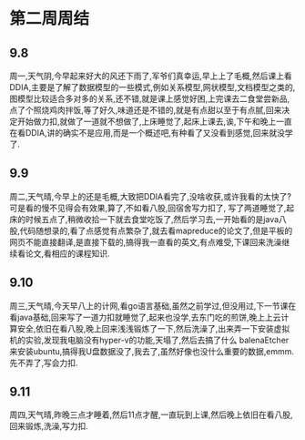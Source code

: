 # 第二周周结

## 9.8
  周一,天气阴,今早起来好大的风还下雨了,军爷们真幸运,早上上了毛概,然后课上看DDIA,主要是了解了数据模型的一些模式,例如关系模型,网状模型,文档模型之类的,图模型比较适合多对多的关系,还不错,就是课上感觉好困,上完课去二食堂尝新品,点了个照烧鸡肉拌饭,等了好久,味道还是不错的,就是有点甜以至于有点腻,回来决定开始做力扣,就做了一道就不想做了,上床睡觉了,起床上课去,诶,下午和晚上一直在看DDIA,讲的确实不是应用,而是一个概述吧,有种看了又没看到感觉,回来就没学了.
## 9.9
  周二,天气晴,今早上的还是毛概,大致把DDIA看完了,没啥收获,或许我看的太快了?可是看的慢不见得会有效果,算了,不如看八股,回宿舍写力扣了, 写了两道睡觉了,起床的时候五点了,稍微收拾一下就去食堂吃饭了,然后学习去,一开始看的是java八股,代码随想录的,看了点感觉有点繁杂了,就去看mapreduce的论文了,但是平板的网页不能直接翻译,是直接下载的,搞得我一直看的英文,有点难受,下课回来洗澡继续看论文,看相应的课程知识.
## 9.10
  周三,天气晴,今天早八上的计网,看go语言基础,虽然之前学过,但没用过,下一节课在看java基础,回来写了一道力扣就睡觉了,起来也没学,去东门吃的煎饼,晚上上云计算安全,依旧在看八股,晚上回来浅浅锻炼了一下,然后洗澡了,出来弄一下安装虚拟机的实验,发现我电脑没有hyper-v的功能,天塌了,然后去搞了什么 balenaEtcher来安装ubuntu,搞得我U盘数据没了,我去了,虽然好像也没什么重要的数据,emmm.先不弄了,写会力扣.
## 9.11
  周四,天气晴,昨晚三点才睡着,然后11点才醒,一直玩到上课,然后晚上依旧在看八股,回来锻炼,洗澡,写力扣.